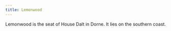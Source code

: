 ```yaml
---
title: Lemonwood
---
```


Lemonwood is the seat of House Dalt in Dorne. It lies on the southern coast.






